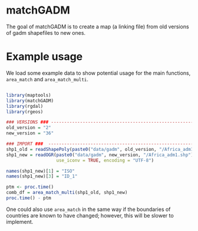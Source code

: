 
<!-- README.md is generated from README.Rmd. Please edit that file -->

# matchGADM

The goal of matchGADM is to create a map (a linking file) from old
versions of gadm shapefiles to new ones.

# Example usage

We load some example data to show potential usage for the main
functions, `area_match` and `area_match_multi`.

``` r

library(maptools)
library(matchGADM)
library(rgdal)
library(rgeos)

### VERSIONS ### --------------------------------------------------------------------------------------------
old_version = "2"
new_version = "36"

### IMPORT ###  ---------------------------------------------------------------------------------------------
shp1_old = readShapePoly(paste0("data/gadm", old_version, "/Africa_adm1.shp"))
shp1_new = readOGR(paste0("data/gadm", new_version, "/Africa_adm1.shp"),
                   use_iconv = TRUE, encoding = "UTF-8")

names(shp1_new)[1] = "ISO"
names(shp1_new)[3] = "ID_1"

ptm <- proc.time()
comb_df = area_match_multi(shp1_old, shp1_new)
proc.time() - ptm
```

One could also use `area_match` in the same way if the boundaries of
countries are known to have changed; however, this will be slower to
implement.
